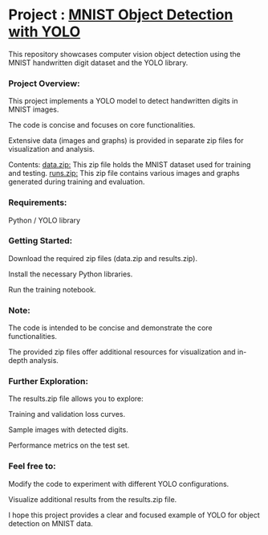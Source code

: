 # Project : [MNIST Object Detection with YOLO](https://github.com/Lala2398/Deep_Learning/tree/main/Computer_Vision_Project/Yolo_V8_MNIST%20data)

This repository showcases computer vision object detection using the MNIST handwritten digit dataset and the YOLO library.

### Project Overview:

This project implements a YOLO model to detect handwritten digits in MNIST images.

The code is concise and focuses on core functionalities.

Extensive data (images and graphs) is provided in separate zip files for visualization and analysis.

Contents:
[data.zip:](https://github.com/zalandoresearch/fashion-mnist)   This zip file holds the MNIST dataset used for training and testing. 
[runs.zip:](https://github.com/Lala2398/Deep_Learning/blob/main/Computer_Vision_Project/Yolo_V8_MNIST%20data/runs-20240403T093051Z-001.zip) This zip file contains various images and graphs generated during training and evaluation. 

### Requirements:

Python / YOLO library

### Getting Started:

Download the required zip files (data.zip and results.zip).

Install the necessary Python libraries.

Run the training notebook.

### Note:

The code is intended to be concise and demonstrate the core functionalities.

The provided zip files offer additional resources for visualization and in-depth analysis.

### Further Exploration:

The results.zip file allows you to explore:

Training and validation loss curves.

Sample images with detected digits.

Performance metrics on the test set.

### Feel free to:

Modify the code to experiment with different YOLO configurations.

Visualize additional results from the results.zip file.

I hope this project provides a clear and focused example of YOLO for object detection on MNIST data.
